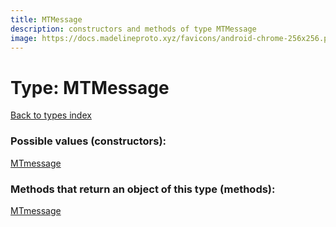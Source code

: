 ```yaml
---
title: MTMessage
description: constructors and methods of type MTMessage
image: https://docs.madelineproto.xyz/favicons/android-chrome-256x256.png
---
```

# Type: MTMessage
[Back to types index](index.md)



### Possible values (constructors):

[MTmessage](../constructors/MTmessage.md)  



### Methods that return an object of this type (methods):



[MTmessage](../constructors/MTmessage.md)  

